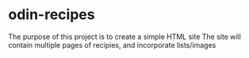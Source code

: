 # odin-recipes

The purpose of this project is to create a simple HTML site
The site will contain multiple pages of recipies, and incorporate lists/images
